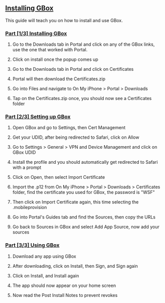 ## [Installing GBox](accent://)

This guide will teach you on how to install and use GBox.

### [Part [1/3] Installing GBox](accent://)

1. Go to the Downloads tab in Portal and click on any of the GBox links, use the one that worked with Portal.

2. Click on install once the popup comes up

3. Go to the Downloads tab in Portal and click on Certificates

4. Portal will then download the Certificates.zip

5. Go into Files and navigate to On My iPhone > Portal > Downloads

7. Tap on the Certificates.zip once, you should now see a Certificates folder

### [Part [2/3] Setting up GBox](accent://)

1. Open GBox and go to Settings, then Cert Management

2. Get your UDID, after being redirected to Safari, click on Allow

3. Go to Settings > General > VPN and Device Management and click on GBox UDID

4. Install the profile and you should automatically get redirected to Safari with a prompt

5. Click on Open, then select Import Certificate

6. Import the .p12 from On My iPhone > Portal > Downloads > Certificates folder, find the certificate you used for GBox, the password is "WSF"

7. Then click on Import Certificate again, this time selecting the .mobileprovision

8. Go into Portal's Guides tab and find the Sources, then copy the URLs

9. Go back to Sources in GBox and select Add App Source, now add your sources

### [Part [3/3] Using GBox](accent://)

1. Download any app using GBox

2. After downloading, click on Install, then Sign, and Sign again

3. Click on Install, and Install again

4. The app should now appear on your home screen

5. Now read the Post Install Notes to prevent revokes



